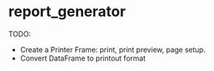 # report_generator

TODO: 
 - Create a Printer Frame: print, print preview, page setup.
 - Convert DataFrame to printout format
 
